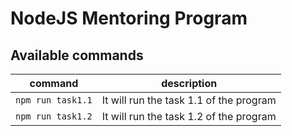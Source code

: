 # NodeJS Mentoring Program

## Available commands

|command          |description                            |
|-----------------|---------------------------------------|
|`npm run task1.1`|It will run the task 1.1 of the program|
|`npm run task1.2`|It will run the task 1.2 of the program|
